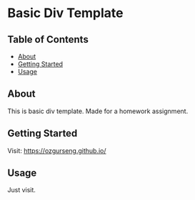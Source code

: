 # Basic Div Template

## Table of Contents

- [About](#about)
- [Getting Started](#getting_started)
- [Usage](#usage)

## About <a name = "about"></a>

This is basic div template. Made for a homework assignment.

## Getting Started <a name = "getting_started"></a>

Visit: https://ozgurseng.github.io/

## Usage <a name = "usage"></a>

Just visit.